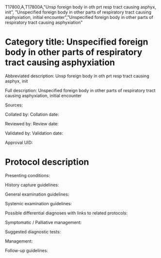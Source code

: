 T17800,A,T17800A,"Unsp foreign body in oth prt resp tract causing asphyx, init", "Unspecified foreign body in other parts of respiratory tract causing asphyxiation, initial encounter","Unspecified foreign body in other parts of respiratory tract causing asphyxiation"
# Category title: Unspecified foreign body in other parts of respiratory tract causing asphyxiation

Abbreviated description: Unsp foreign body in oth prt resp tract causing asphyx, init

Full description: Unspecified foreign body in other parts of respiratory tract causing asphyxiation, initial encounter

Sources:

Collated by:
Collation date:

Reviewed by:
Review date:

Validated by:
Validation date:

Approval UID:

# Protocol description

Presenting conditions:

History capture guidelines:

General examination guidelines:

Systemic examination guidelines:

Possible differential diagnoses with links to related protocols:

Symptomatic / Palliative management:

Suggested diagnostic tests:

Management:

Follow-up guidelines:
